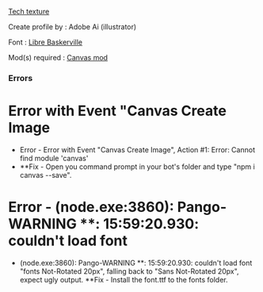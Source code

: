 [Tech texture](https://www.freepik.com/free-vector/corporate-identity-technology-pattern_2869183.htm#page=1&query=id%20badge&position=18)

Create profile by : Adobe Ai (illustrator)

Font : [Libre Baskerville](https://fonts.google.com/specimen/Libre+Baskerville)

Mod(s) required : [Canvas mod](https://github.com/LeonZ2019/DBM/tree/master/mods)

### Errors

# Error with Event "Canvas Create Image

* Error - Error with Event "Canvas Create Image", Action #1: Error: Cannot find module 'canvas'
* **Fix - Open you command prompt in your bot's folder and type "npm i canvas --save".

# Error - (node.exe:3860): Pango-WARNING **: 15:59:20.930: couldn't load font 
* (node.exe:3860): Pango-WARNING **: 15:59:20.930: couldn't load font "fonts Not-Rotated 20px", falling back to "Sans Not-Rotated 20px", expect ugly output.
**Fix - Install the font.ttf to the fonts folder.
